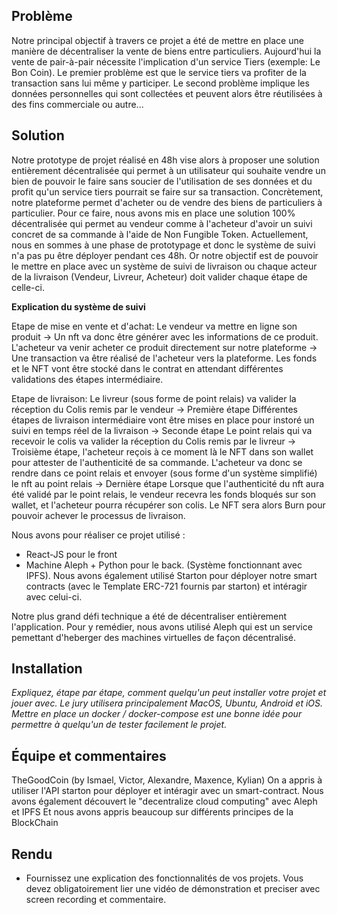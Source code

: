 ## Problème
Notre principal objectif à travers ce projet a été de mettre en place une manière de décentraliser la vente de biens entre particuliers.
Aujourd'hui la vente de pair-à-pair nécessite l'implication d'un service Tiers (exemple: Le Bon Coin).
Le premier problème est que le service tiers va profiter de la transaction sans lui même y participer.
Le second problème implique les données personnelles qui sont collectées et peuvent alors être réutilisées à des fins commerciale ou autre...

## Solution
Notre prototype de projet réalisé en 48h vise alors à proposer une solution entièrement décentralisée qui permet à un utilisateur qui souhaite vendre un bien de pouvoir le faire sans soucier de l'utilisation de ses données et du profit qu'un service tiers pourrait se faire sur sa transaction.
Concrètement, notre plateforme permet d'acheter ou de vendre des biens de particuliers à particulier.
Pour ce faire, nous avons mis en place une solution 100% décentralisée qui permet au vendeur comme à l'acheteur d'avoir un suivi concret de sa commande à l'aide de Non Fungible Token. Actuellement, nous en sommes à une phase de prototypage et donc le système de suivi n'a pas pu être déployer pendant ces 48h.
Or notre objectif est de pouvoir le mettre en place avec un système de suivi de livraison ou chaque acteur de la livraison (Vendeur, Livreur, Acheteur) doit valider chaque étape de celle-ci.

**Explication du système de suivi**

Etape de mise en vente et d'achat:
Le vendeur va mettre en ligne son produit -> Un nft va donc être générer avec les informations de ce produit.
L'acheteur va venir acheter ce produit directement sur notre plateforme -> Une transaction va être réalisé de l'acheteur vers la plateforme.
Les fonds et le NFT vont être stocké dans le contrat en attendant différentes validations des étapes intermédiaire.

Etape de livraison:
Le livreur (sous forme de point relais) va valider la réception du Colis remis par le vendeur -> Première étape
Différentes étapes de livraison intermédiaire vont être mises en place pour instoré un suivi en temps réel de la livraison -> Seconde étape
Le point relais qui va recevoir le colis va valider la réception du Colis remis par le livreur -> Troisième étape, l'acheteur reçois à ce moment là le NFT dans son wallet pour attester de l'authenticité de sa commande.
L'acheteur va donc se rendre dans ce point relais et envoyer (sous forme d'un système simplifié) le nft au point relais -> Dernière étape
Lorsque que l'authenticité du nft aura été validé par le point relais, le vendeur recevra les fonds bloqués sur son wallet, et l'acheteur pourra récupérer son colis.
Le NFT sera alors Burn pour pouvoir achever le processus de livraison.

Nous avons pour réaliser ce projet utilisé :
- React-JS pour le front
- Machine Aleph + Python pour le back. (Système fonctionnant avec IPFS).
Nous avons également utilisé Starton pour déployer notre smart contracts (avec le Template ERC-721 fournis par starton) et intéragir avec celui-ci.

Notre plus grand défi technique a été de décentraliser entièrement l'application.
Pour y remédier, nous avons utilisé Aleph qui est un service pemettant d'heberger des machines virtuelles de façon décentralisé.

## Installation
*Expliquez, étape par étape, comment quelqu'un peut installer votre projet et jouer avec. Le jury utilisera principalement MacOS, Ubuntu, Android et iOS. Mettre en place un docker / docker-compose est une bonne idée pour permettre à quelqu'un de tester facilement le projet.*

## Équipe et commentaires
TheGoodCoin (by Ismael, Victor, Alexandre, Maxence, Kylian)
On a appris à utiliser l'API starton pour déployer et intéragir avec un smart-contract.
Nous avons également découvert le "decentralize cloud computing" avec Aleph et IPFS
Et nous avons appris beaucoup sur différents principes de la BlockChain

## Rendu
* Fournissez une explication des fonctionnalités de vos projets. Vous devez obligatoirement lier une vidéo de démonstration et preciser avec screen recording et commentaire.